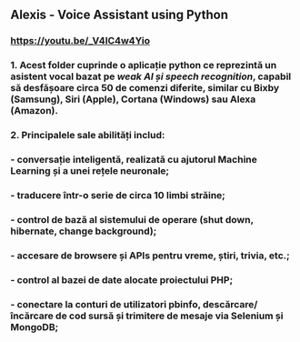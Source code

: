 ## Alexis - Voice Assistant using Python
### https://youtu.be/_V4IC4w4Yio

### 1. Acest folder cuprinde o aplicație python ce reprezintă un asistent vocal bazat pe ***weak AI și speech recognition***, capabil să desfășoare circa 50 de comenzi diferite, similar cu Bixby (Samsung), Siri (Apple), Cortana (Windows) sau Alexa (Amazon).
### 2. Principalele sale abilități includ:
### - conversație inteligentă, realizată cu ajutorul Machine Learning și a unei rețele neuronale;
### - traducere într-o serie de circa 10 limbi străine;
### - control de bază al sistemului de operare (shut down, hibernate, change background);
### - accesare de browsere și APIs pentru vreme, știri, trivia, etc.;
### - control al bazei de date alocate proiectului PHP;
### - conectare la conturi de utilizatori pbinfo, descărcare/încărcare de cod sursă și trimitere de mesaje via Selenium și MongoDB;
